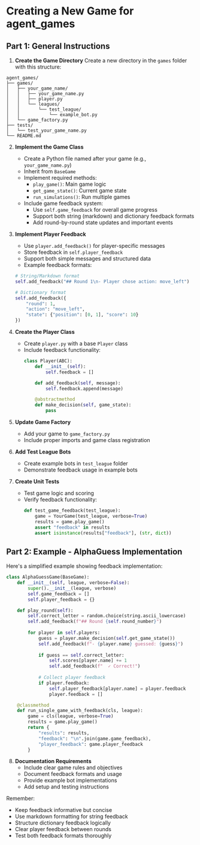 # Creating a New Game for agent_games

## Part 1: General Instructions

1. **Create the Game Directory**
   Create a new directory in the `games` folder with this structure:

```
agent_games/
├── games/
│   ├── your_game_name/
│   │   ├── your_game_name.py
│   │   ├── player.py
│   │   └── leagues/
│   │       └── test_league/
│   │           └── example_bot.py
│   └── game_factory.py
├── tests/
│   └── test_your_game_name.py
└── README.md
```

2. **Implement the Game Class**
   - Create a Python file named after your game (e.g., `your_game_name.py`)
   - Inherit from `BaseGame`
   - Implement required methods:
     - `play_game()`: Main game logic
     - `get_game_state()`: Current game state
     - `run_simulations()`: Run multiple games
   - Include game feedback system:
     - Use `self.game_feedback` for overall game progress
     - Support both string (markdown) and dictionary feedback formats
     - Add round-by-round state updates and important events

3. **Implement Player Feedback**
   - Use `player.add_feedback()` for player-specific messages
   - Store feedback in `self.player_feedback`
   - Support both simple messages and structured data
   - Example feedback formats:

   ```python
   # String/Markdown format
   self.add_feedback("## Round 1\n- Player chose action: move_left")

   # Dictionary format
   self.add_feedback({
       "round": 1,
       "action": "move_left",
       "state": {"position": [0, 1], "score": 10}
   })
   ```

4. **Create the Player Class**
   - Create `player.py` with a base `Player` class
   - Include feedback functionality:
     ```python
     class Player(ABC):
         def __init__(self):
             self.feedback = []

         def add_feedback(self, message):
             self.feedback.append(message)

         @abstractmethod
         def make_decision(self, game_state):
             pass
     ```

5. **Update Game Factory**
   - Add your game to `game_factory.py`
   - Include proper imports and game class registration

6. **Add Test League Bots**
   - Create example bots in `test_league` folder
   - Demonstrate feedback usage in example bots

7. **Create Unit Tests**
   - Test game logic and scoring
   - Verify feedback functionality:
     ```python
     def test_game_feedback(test_league):
         game = YourGame(test_league, verbose=True)
         results = game.play_game()
         assert "feedback" in results
         assert isinstance(results["feedback"], (str, dict))
     ```

## Part 2: Example - AlphaGuess Implementation

Here's a simplified example showing feedback implementation:

```python
class AlphaGuessGame(BaseGame):
    def __init__(self, league, verbose=False):
        super().__init__(league, verbose)
        self.game_feedback = []
        self.player_feedback = {}

    def play_round(self):
        self.correct_letter = random.choice(string.ascii_lowercase)
        self.add_feedback(f"## Round {self.round_number}")
        
        for player in self.players:
            guess = player.make_decision(self.get_game_state())
            self.add_feedback(f"- {player.name} guessed: {guess}")
            
            if guess == self.correct_letter:
                self.scores[player.name] += 1
                self.add_feedback(f"  ✓ Correct!")
            
            # Collect player feedback
            if player.feedback:
                self.player_feedback[player.name] = player.feedback
                player.feedback = []

    @classmethod
    def run_single_game_with_feedback(cls, league):
        game = cls(league, verbose=True)
        results = game.play_game()
        return {
            "results": results,
            "feedback": "\n".join(game.game_feedback),
            "player_feedback": game.player_feedback
        }
```

8. **Documentation Requirements**
   - Include clear game rules and objectives
   - Document feedback formats and usage
   - Provide example bot implementations
   - Add setup and testing instructions

Remember:
- Keep feedback informative but concise
- Use markdown formatting for string feedback
- Structure dictionary feedback logically
- Clear player feedback between rounds
- Test both feedback formats thoroughly